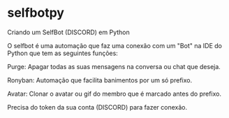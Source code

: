 # selfbotpy
Criando um SelfBot (DISCORD) em Python


O selfbot é uma automação que faz uma conexão com um "Bot" na IDE do Python 
que tem as seguintes funções:

Purge: Apagar todas as suas mensagens na conversa ou chat que deseja.

Ronyban: Automação que facilita banimentos por um só prefixo.

Avatar: Clonar o avatar ou gif do membro que é marcado antes do prefixo.

Precisa do token da sua conta (DISCORD) para fazer conexão.

